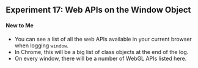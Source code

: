 ## Experiment 17: Web APIs on the Window Object

#### New to Me
- You can see a list of all the web APIs available in your current browser when logging `window`.
- In Chrome, this will be a big list of class objects at the end of the log.
- On every window, there will be a number of WebGL APIs listed here.